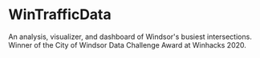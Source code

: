 # WinTrafficData

An analysis, visualizer, and dashboard of Windsor's busiest intersections. Winner of the City of Windsor Data Challenge Award at Winhacks 2020. 

